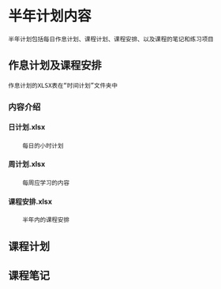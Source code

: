 #	半年计划内容
	半年计划包括每日作息计划、课程计划、课程安排、以及课程的笔记和练习项目
##	作息计划及课程安排
	作息计划的XLSX表在“时间计划”文件夹中
###	内容介绍
####	日计划.xlsx
		每日的小时计划
####	周计划.xlsx
		每周应学习的内容
####	课程安排.xlsx
		半年内的课程安排
##	课程计划
##	课程笔记
